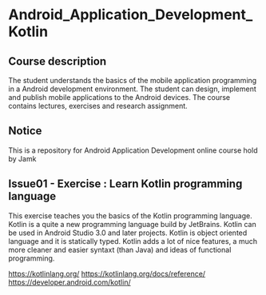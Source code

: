 # Android_Application_Development_Kotlin

## Course description
The student understands the basics of the mobile application programming in a Android development environment.
The student can design, implement and publish mobile applications to the Android devices.
The course contains lectures, exercises and research assignment.

## Notice
This is a repository for Android Application Development online course hold by Jamk

## Issue01 - Exercise : Learn Kotlin programming language
This exercise teaches you the basics of the Kotlin programming language. Kotlin is a quite a new programming language build by JetBrains. Kotlin can be used in Android Studio 3.0 and later projects. Kotlin is object oriented language and it is statically typed. Kotlin adds a lot of nice features, a much more cleaner and easier syntaxt (than Java) and ideas of functional programming.

https://kotlinlang.org/
https://kotlinlang.org/docs/reference/
https://developer.android.com/kotlin/
